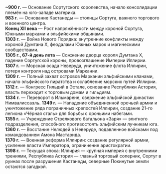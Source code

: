 
**~900 г.** — Основание Сортугского королевства, начало консолидации племён на юго-западе материка.  
**983 г.** — Основание Кастанеды — столицы Сортуга, важного торгового и военного центра.  
**Конец XII века** — Рост напряжённости между короной Сортуга, Южными марками и эльфийскими общинами.  
**1303 г.** — Война Нового Порядка: внутренние конфликты между короной Думтана X, феодалами Южных марок и магическими сообществами.  
**1305 г., 67-й день лета** — Сожжение дворца короля Думтана X, падение Сортугской короны, провозглашение Империи Иллирии.  
**1307 г.** — Морская осада Неверуда, уничтожение флота Иллирии, потеря контроля над островами Маркании.  
**1309 г.** — Полный захват островов Маркании эльфийскими кланами, начало эльфийского пиратства и ослабление морских путей Иллирии.  
**1312 г.** — Конгресс Гильдий в Эстале, основание Республики Астория, власть переходит к торговым домам и гильдиям.  
**1334 г.** — Переворот в Ильмарене, свержение эльфийской династии Нимвалиссаэль.
**1349 г.** — Нападение объединенной орочьей армии и уничтожение ряда пограничных крепостей Иллирии, создание 21-го легиона «Чёрная сталь» для борьбы с орочьими набегами.  
**1355 г.** — Учреждение Стрелкового батальона «Заря» — элитного подразделения, способного противостоять эльфийским лучникам юга.  
**1360 г.** — Восстание Нелюдей в Неверуде, подавленное войсками под командованием Амона Мастаридa.  
**1370 г.** — Военная реформа Иллирии: создание регулярной армии, усиление власти Императора, ограничение аристократии.  
**1398 г.** — Текущая эпоха: Иллирия — крупная империя с внутренними трениями, Республика Астория — главный торговый соперник, Сортуг в руинах после разрушения Кастанеды, северные Покинутые земли остаются загадкой.